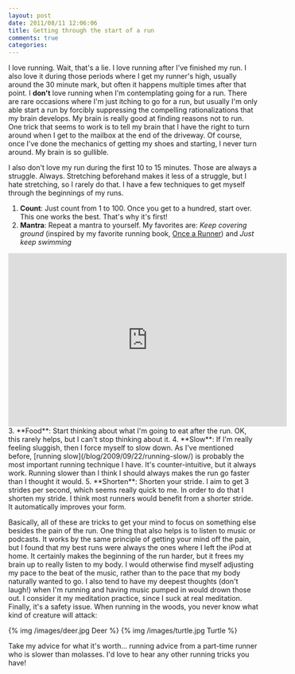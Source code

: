 ```yaml
---
layout: post
date: 2011/08/11 12:06:06
title: Getting through the start of a run
comments: true
categories: 
---
```


I love running. Wait, that's a lie. I love running after I've finished
my run. I also love it during those periods where I get my runner's
high, usually around the 30 minute mark, but often it happens multiple
times after that point. I **don't** love running when I'm
contemplating going for a run. There are rare occasions where I'm just
itching to go for a run, but usually I'm only able start a run by
forcibly suppressing the compelling rationalizations that my brain
develops. My brain is really good at finding reasons not to run. One
trick that seems to work is to tell my brain that I have the right to
turn around when I get to the mailbox at the end of the driveway. Of
course, once I've done the mechanics of getting my shoes and starting,
I never turn around. My brain is so gullible.

I also don't love my run during the first 10 to 15 minutes. Those are
always a struggle. Always. Stretching beforehand makes it less of a
struggle, but I hate stretching, so I rarely do that. I have a few
techniques to get myself through the beginnings of my runs. 

1. **Count**: Just count from 1 to 100. Once you get to a hundred, start
over. This one works the best. That's why it's first!
2. **Mantra**: Repeat a mantra to yourself. My favorites are: *Keep
covering ground* (inspired by my favorite running book, [Once a Runner](http://www.amazon.com/gp/product/0915297019/ref=as_li_ss_tl?ie=UTF8&tag=vinodkurupshomep&linkCode=as2&camp=217145&creative=399369&creativeASIN=0915297019)) and *Just keep swimming*
 <iframe width="560" height="349"
src="http://www.youtube.com/embed/CmyUkm2qlhA?rel=0" frameborder="0"
allowfullscreen></iframe>
3. **Food**: Start thinking about what I'm going to eat after the
run. OK, this rarely helps, but I can't stop thinking about it.
4. **Slow**: If I'm really feeling sluggish, then I force myself to slow
down. As I've mentioned before, [running
slow](/blog/2009/09/22/running-slow/) is probably the most important
running technique I have. It's counter-intuitive, but it always
work. Running slower than I think I should always makes the run go
faster than I thought it would.
5. **Shorten**: Shorten your stride. I aim to get 3 strides per
second, which seems really quick to me. In order to do that I shorten
my stride. I think most runners would benefit from a shorter
stride. It automatically improves your form.

Basically, all of these are tricks to get your mind to focus on
something else besides the pain of the run. One thing that also helps
is to listen to music or podcasts. It works by the same principle of
getting your mind off the pain, but I found that my best runs were
always the ones where I left the iPod at home. It certainly makes the
beginning of the run harder, but it frees my brain up to really listen
to my body. I would otherwise find myself adjusting my pace to the
beat of the music, rather than to the pace that my body naturally
wanted to go. I also tend to have my deepest thoughts (don't laugh!)
when I'm running and having music pumped in would drown those out. I
consider it my meditation practice, since I suck at real
meditation. Finally, it's a safety issue. When running in the woods,
you never know what kind of creature will attack:

{% img /images/deer.jpg Deer %}
{% img /images/turtle.jpg Turtle %}

Take my advice for what it's worth... running advice from a part-time
runner who is slower than molasses. I'd love to hear any other running
tricks you have!
